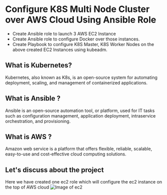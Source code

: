# Configure K8S Multi Node Cluster over AWS Cloud Using Ansible Role
- Create Ansible role to launch 3 AWS EC2 Instance
- Create Ansible role to configure Docker over those instances.
- Create Playbook to configure K8S Master, K8S Worker Nodes on the above created EC2 Instances using kubeadm.

## What is Kubernetes?
Kubernetes, also known as K8s, is an open-source system for automating deployment, scaling, and management of containerized applications.

## What is Ansible ?
Ansible is an open-source automation tool, or platform, used for IT tasks such as configuration management, application deployment, intraservice orchestration, and provisioning.

## What is AWS ?
Amazon web service is a platform that offers flexible, reliable, scalable, easy-to-use and cost-effective cloud computing solutions.

## Let's discuss about the project
Here we have created one ec2 role which will configure the ec2 instance on the top of AWS cloud 
            ![Image of ec2](https://cdn-images-1.medium.com/max/800/1*6jiQWBFav4BW3p3A6KRe-A.png)

